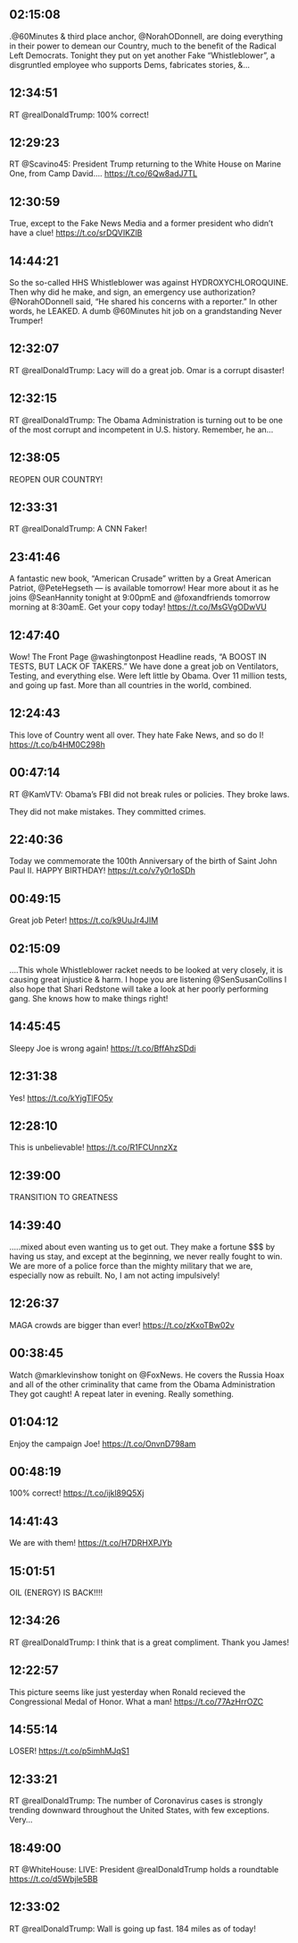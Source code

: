 ## 02:15:08
.@60Minutes &amp; third place anchor, @NorahODonnell, are doing everything in their power to demean our Country, much to the benefit of the Radical Left Democrats. Tonight they put on yet another Fake “Whistleblower”, a disgruntled employee who supports Dems, fabricates stories, &amp;...
## 12:34:51
RT @realDonaldTrump: 100% correct!
## 12:29:23
RT @Scavino45: President Trump returning to the White House on Marine One, from Camp David.... https://t.co/6Qw8adJ7TL
## 12:30:59
True, except to the Fake News Media and a former president who didn’t have a clue! https://t.co/srDQVIKZlB
## 14:44:21
So the so-called HHS Whistleblower was against HYDROXYCHLOROQUINE. Then why did he make, and sign, an emergency use authorization? @NorahODonnell said, “He shared his concerns with a reporter.” In other words, he LEAKED. A dumb @60Minutes hit job on a grandstanding Never Trumper!
## 12:32:07
RT @realDonaldTrump: Lacy will do a great job. Omar is a corrupt disaster!
## 12:32:15
RT @realDonaldTrump: The Obama Administration is turning out to be one of the most corrupt and incompetent in U.S. history. Remember, he an…
## 12:38:05
REOPEN OUR COUNTRY!
## 12:33:31
RT @realDonaldTrump: A CNN Faker!
## 23:41:46
A fantastic new book, “American Crusade” written by a Great American Patriot, @PeteHegseth — is available tomorrow! Hear more about it as he joins @SeanHannity tonight at 9:00pmE and @foxandfriends tomorrow morning at 8:30amE. Get your copy today! https://t.co/MsGVgODwVU
## 12:47:40
Wow! The Front Page @washingtonpost Headline reads, “A BOOST IN TESTS, BUT LACK OF TAKERS.” We have done a great job on Ventilators, Testing, and everything else. Were left little by Obama. Over 11 million tests, and going up fast. More than all countries in the world, combined.
## 12:24:43
This love of Country went all over. They hate Fake News, and so do I! https://t.co/b4HM0C298h
## 00:47:14
RT @KamVTV: Obama’s FBI did not break rules or policies. They broke laws. 

They did not make mistakes.
They committed crimes.
## 22:40:36
Today we commemorate the 100th Anniversary of the birth of Saint John Paul II. HAPPY BIRTHDAY! https://t.co/v7y0r1oSDh
## 00:49:15
Great job Peter! https://t.co/k9UuJr4JIM
## 02:15:09
....This whole Whistleblower racket needs to be looked at very closely, it is causing great injustice &amp; harm. I hope you are listening @SenSusanCollins  I also hope that Shari Redstone will take a look at her poorly performing gang. She knows how to make things right!
## 14:45:45
Sleepy Joe  is wrong again! https://t.co/BffAhzSDdi
## 12:31:38
Yes! https://t.co/kYjgTlFO5y
## 12:28:10
This is unbelievable! https://t.co/R1FCUnnzXz
## 12:39:00
TRANSITION TO GREATNESS
## 14:39:40
.....mixed about even wanting us to get out. They make a fortune $$$ by having us stay, and except at the beginning, we never really fought to win. We are more of a police force than the mighty military that we are, especially now as rebuilt. No, I am not acting impulsively!
## 12:26:37
MAGA crowds are bigger than ever! https://t.co/zKxoTBw02v
## 00:38:45
Watch @marklevinshow tonight on @FoxNews. He covers the Russia Hoax and all of the other criminality that came from the Obama Administration They got caught! A repeat later in evening. Really something.
## 01:04:12
Enjoy the campaign Joe! https://t.co/OnvnD798am
## 00:48:19
100% correct! https://t.co/ijkl89Q5Xj
## 14:41:43
We are with them! https://t.co/H7DRHXPJYb
## 15:01:51
OIL (ENERGY) IS BACK!!!!
## 12:34:26
RT @realDonaldTrump: I think that is a great compliment. Thank you James!
## 12:22:57
This picture seems like just yesterday when Ronald recieved the Congressional Medal of Honor. What a man! https://t.co/77AzHrrOZC
## 14:55:14
LOSER! https://t.co/p5imhMJqS1
## 12:33:21
RT @realDonaldTrump: The number of Coronavirus cases is strongly trending downward throughout the United States, with few exceptions. Very…
## 18:49:00
RT @WhiteHouse: LIVE: President @realDonaldTrump holds a roundtable https://t.co/d5Wbjle5BB
## 12:33:02
RT @realDonaldTrump: Wall is going up fast. 184 miles as of today!
